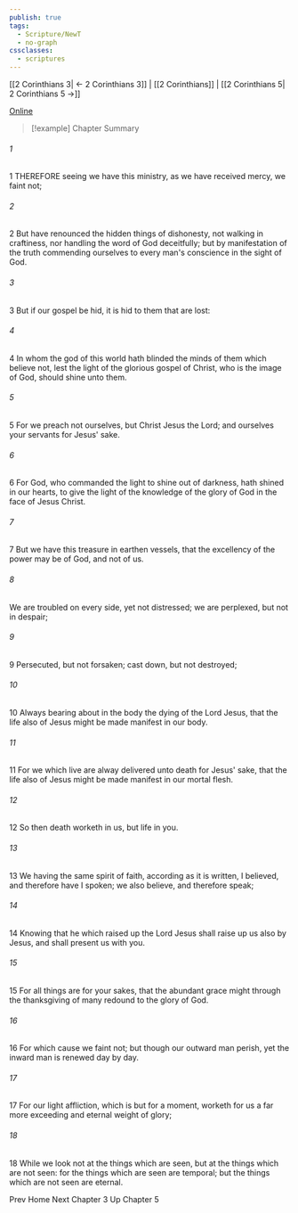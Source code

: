 ```yaml
---
publish: true
tags:
  - Scripture/NewT
  - no-graph
cssclasses:
  - scriptures
---
```

[[2 Corinthians 3| ← 2 Corinthians 3]] | [[2 Corinthians]] | [[2 Corinthians 5| 2 Corinthians 5 →]]

[Online](https://churchofjesuschrist.org/study/scriptures/nt/2-cor/4?lang=eng)

>[!example] Chapter Summary
>
###### 1
1 THEREFORE seeing we have this ministry, as we have received mercy, we faint not;
###### 2
2 But have renounced the hidden things of dishonesty, not walking in craftiness, nor handling the word of God deceitfully; but by manifestation of the truth commending ourselves to every man's conscience in the sight of God.
###### 3
3 But if our gospel be hid, it is hid to them that are lost:
###### 4
4 In whom the god of this world hath blinded the minds of them which believe not, lest the light of the glorious gospel of Christ, who is the image of God, should shine unto them.
###### 5
5 For we preach not ourselves, but Christ Jesus the Lord; and ourselves your servants for Jesus' sake.
###### 6
6 For God, who commanded the light to shine out of darkness, hath shined in our hearts, to give the light of the knowledge of the glory of God in the face of Jesus Christ.
###### 7
7 But we have this treasure in earthen vessels, that the excellency of the power may be of God, and not of us.
###### 8
We are troubled on every side, yet not distressed; we are perplexed, but not in despair;
###### 9
9 Persecuted, but not forsaken; cast down, but not destroyed;
###### 10
10 Always bearing about in the body the dying of the Lord Jesus, that the life also of Jesus might be made manifest in our body.
###### 11
11 For we which live are alway delivered unto death for Jesus' sake, that the life also of Jesus might be made manifest in our mortal flesh.
###### 12
12 So then death worketh in us, but life in you.
###### 13
13 We having the same spirit of faith, according as it is written, I believed, and therefore have I spoken; we also believe, and therefore speak;
###### 14
14 Knowing that he which raised up the Lord Jesus shall raise up us also by Jesus, and shall present us with you.
###### 15
15 For all things are for your sakes, that the abundant grace might through the thanksgiving of many redound to the glory of God.
###### 16
16 For which cause we faint not; but though our outward man perish, yet the inward man is renewed day by day.
###### 17
17 For our light affliction, which is but for a moment, worketh for us a far more exceeding and eternal weight of glory;
###### 18
18 While we look not at the things which are seen, but at the things which are not seen: for the things which are seen are temporal; but the things which are not seen are eternal.

Prev
Home
Next
Chapter 3
Up
Chapter 5



